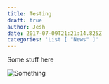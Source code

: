 ```yaml
---
title: Testing
draft: true
author: Jesh
date: 2017-07-09T21:21:14.825Z
categories: 'List [ "News" ]'
---
```

Some stuff here


![Something](/img/uploads/yd4ocdr.jpg)



